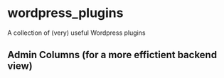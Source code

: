 # wordpress_plugins
A collection of (very) useful Wordpress plugins
## Admin Columns (for a more effictient backend view)
